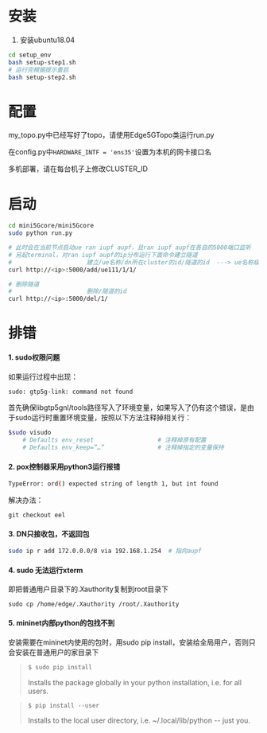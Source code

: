 # 安装

1. 安装ubuntu18.04
```bash
cd setup_env
bash setup-step1.sh
# 运行完根据提示重启
bash setup-step2.sh
```

# 配置

my_topo.py中已经写好了topo，请使用Edge5GTopo类运行run.py

在config.py中`HARDWARE_INTF = 'ens35'`设置为本机的网卡接口名

多机部署，请在每台机子上修改CLUSTER_ID

# 启动

```bash
cd mini5Gcore/mini5Gcore
sudo python run.py

# 此时会在当前节点启动ue ran iupf aupf，且ran iupf aupf在各自的5000端口监听
# 另起terminal，对ran iupf aupf的ip分布运行下面命令建立隧道
# 					  建立/ue名称/dn所在cluster的id/隧道的id  ---> ue名称级ue所在host的名称
curl http://<ip>:5000/add/ue111/1/1/

# 删除隧道
# 					  删除/隧道的id 
curl http://<ip>:5000/del/1/
```



# 排错

#### 1. sudo权限问题

如果运行过程中出现：

```bash
sudo: gtp5g-link: command not found
```

首先确保libgtp5gnl/tools路径写入了环境变量，如果写入了仍有这个错误，是由于sudo运行时重置环境变量，按照以下方法注释掉相关行：

```bash
$sudo visudo 
    # Defaults env_reset                  # 注释掉原有配置 
    # Defaults env_keep=”…”               # 注释掉指定的变量保持
```

#### 2. pox控制器采用python3运行报错

```bash
TypeError: ord() expected string of length 1, but int found
```

解决办法：

```
git checkout eel
```

#### 3. DN只接收包，不返回包

```bash
sudo ip r add 172.0.0.0/8 via 192.168.1.254  # 指向aupf
```



#### 4. sudo 无法运行xterm

即把普通用户目录下的.Xauthority复制到root目录下

`sudo cp /home/edge/.Xauthority /root/.Xauthority`

#### 5. mininet内部python的包找不到

安装需要在mininet内使用的包时，用sudo pip install，安装给全局用户，否则只会安装在普通用户的家目录下


> ```py
> $ sudo pip install 
> ```
> Installs the package globally in your python installation, i.e. for all users.

>```py
>$ pip install --user
>```
>Installs to the local user directory, i.e. ~/.local/lib/python -- just you.

